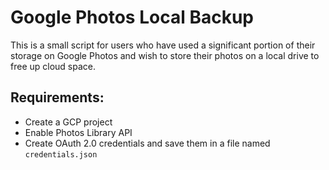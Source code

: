# Google Photos Local Backup

This is a small script for users who have used a significant portion of their storage on Google Photos and wish to store their photos on a local drive to free up cloud space.

## Requirements:

- Create a GCP project
- Enable Photos Library API
- Create OAuth 2.0 credentials and save them in a file named `credentials.json`
